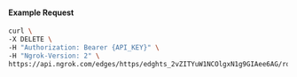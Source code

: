 <!-- Code generated for API Clients. DO NOT EDIT. -->
#### Example Request
```bash
curl \
-X DELETE \
-H "Authorization: Bearer {API_KEY}" \
-H "Ngrok-Version: 2" \
https://api.ngrok.com/edges/https/edghts_2vZITYuW1NCOlgxN1g9GIAee6AG/routes/edghtsrt_2vZITYAk669NsobVF2Ds6tTRRPk/ip_restriction
